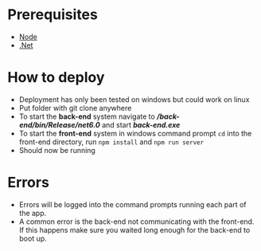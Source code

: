 # Prerequisites
- [Node](https://nodejs.org/en/download/current/)
- [.Net](https://dotnet.microsoft.com/en-us/download/dotnet/6.0)

# How to deploy
- Deployment has only been tested on windows but could work on linux
- Put folder with git clone anywhere
- To start the **back-end** system navigate to ***/back-end/bin/Release/net6.0*** and start ***back-end.exe***
- To start the **front-end** system in windows command prompt ```cd``` into the front-end directory, run ```npm install``` and ```npm run server```
- Should now be running 

# Errors 
- Errors will be logged into the command prompts running each part of the app.
- A common error is the back-end not communicating with the front-end. If this happens make sure you waited long enough for the back-end to boot up.

